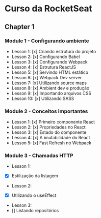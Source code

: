 # Curso da RocketSeat

## Chapter 1

  ### Module 1 - Configurando ambiente

 - Lesson 1: [x] Criando estrutura do projeto
 - Lesson 2: [x] Configurando Babel
 - Lesson 3: [x] Configurando Webpack
 - Lesson 4: [x] Estrutura ReactJS
 - Lesson 5: [x] Servindo HTML estático
 - Lesson 6: [x] Webpack Dev server
 - Lesson 7: [x] Utilizando source maps
 - Lesson 8: [x] Ambient dev e produção
 - Lesson 9: [x] Importando arquivos CSS
 - Lesson 10: [x] Utilizando SASS

  ### Module 2 - Conceitos importantes

 - Lesson 1: [x] Primeiro componente React
 - Lesson 2: [x] Propriedades no React
 - Lesson 3: [x] Estado do componente
 - Lesson 4: [x] A imutabilidade do React
 - Lesson 5: [x] Fast Refresh no Webpack

  ### Module 3 - Chamadas HTTP

 - Lesson 1: 
  - [x] Estilização da listagem
 - Lesson 2: 
  - [x] Utilizando o useEffect
 - Lesson 3: 
  - [] Listando repositórios

 

